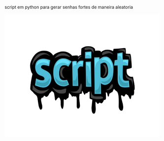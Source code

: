 script em python para gerar senhas fortes de maneira aleatoria 

<img src="https://github.com/marcoscode404/generateStrongPassword/blob/main/8296637-script-escrita-design-em-fundo-branco-gratis-vetor.jpg"   width="100%" height="400">
